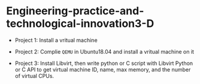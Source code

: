 # Engineering-practice-and-technological-innovation3-D

  - Project 1: Install a vritual machine
  
  - Project 2: Complie `QEMU` in Ubuntu18.04 and install a vritual machine on it
  
  - Project 3: Install Libvirt, then write python or C script with Libvirt Python or C  API to get virtual machine ID, name, max memory, and the number of virtual CPUs.
